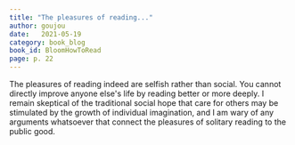 ```yaml
---
title: "The pleasures of reading..."
author: goujou
date:   2021-05-19
category: book_blog
book_id: BloomHowToRead
page: p. 22
---
```

The pleasures of reading indeed are selfish rather than social.
You cannot directly improve anyone else's life by reading better or more deeply.
I remain skeptical of the traditional social hope that care for others may be stimulated by the growth of individual imagination, and I am wary of any arguments whatsoever that connect the pleasures of solitary reading to the public good.
